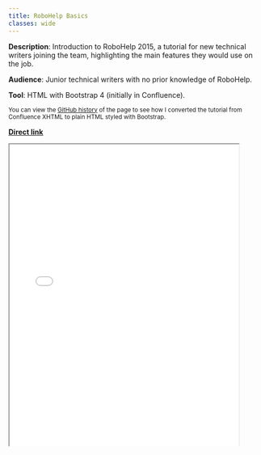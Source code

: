 ```yaml
---
title: RoboHelp Basics
classes: wide
---
```


**Description**: Introduction to RoboHelp 2015, a tutorial for new technical writers joining the team, highlighting the main features they would use on the job.

**Audience**: Junior technical writers with no prior knowledge of RoboHelp.

**Tool**: HTML with Bootstrap 4 (initially in Confluence). 

<small>You can view the [GitHub history](https://github.com/ioana-st/ioana-st.github.io/compare/8f125ef..911adf4) of the page to see how I converted the tutorial from Confluence XHTML to plain HTML styled with Bootstrap.</small>

**[Direct link](robohelp-basics.htm)**

<div style="position: relative; overflow: hidden; width: 100%; height: 600px">
<iframe width="90%" height="100%" src="robohelp-basics.htm"></iframe></div>